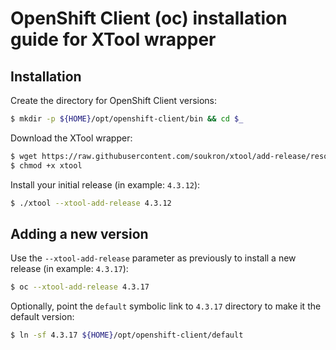 # OpenShift Client (oc) installation guide for XTool wrapper


## Installation
Create the directory for OpenShift Client versions:
```sh
$ mkdir -p ${HOME}/opt/openshift-client/bin && cd $_
```

Download the XTool wrapper:
```sh
$ wget https://raw.githubusercontent.com/soukron/xtool/add-release/resources/guides/openshift-client.xtool -O xtool
$ chmod +x xtool
```

Install your initial release (in example: `4.3.12`):
```sh
$ ./xtool --xtool-add-release 4.3.12
```


## Adding a new version
Use the `--xtool-add-release` parameter as previously to install a new release (in example: `4.3.17`):
```sh
$ oc --xtool-add-release 4.3.17
```

Optionally, point the `default` symbolic link to `4.3.17` directory to make it the default version:
```sh
$ ln -sf 4.3.17 ${HOME}/opt/openshift-client/default
```
